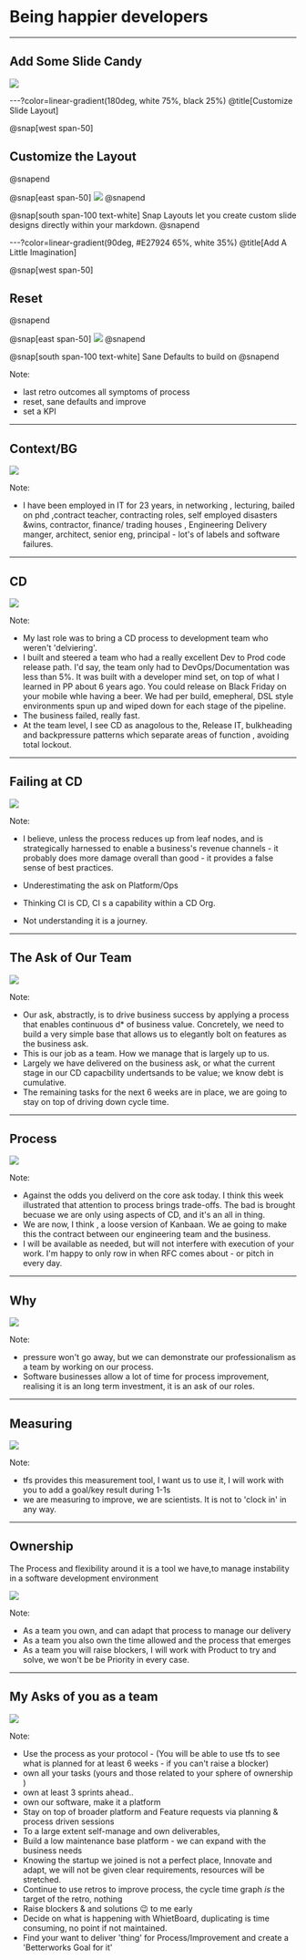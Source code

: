 # Being happier developers

---



## Add Some Slide Candy

![](assets/img/presentation.png)

---?color=linear-gradient(180deg, white 75%, black 25%)
@title[Customize Slide Layout]

@snap[west span-50]
## Customize the Layout
@snapend

@snap[east span-50]
![](assets/img/presentation.png)
@snapend

@snap[south span-100 text-white]
Snap Layouts let you create custom slide designs directly within your markdown.
@snapend

---?color=linear-gradient(90deg, #E27924 65%, white 35%)
@title[Add A Little Imagination]

@snap[west span-50]
## Reset
@snapend

@snap[east span-50]
![](assets/img/reset.png)
@snapend


@snap[south span-100 text-white]
Sane Defaults to build on
@snapend

Note: 
- last retro outcomes all symptoms of process
- reset, sane defaults and improve
- set a KPI

---

## Context/BG

![](assets/img/history.jpg)

Note: 
- I have been employed in IT for 23 years, in networking , lecturing, bailed on phd ,contract teacher, contracting roles, self employed disasters &wins, contractor, finance/
trading houses ,  Engineering Delivery manger, architect, senior eng, principal - lot's of labels and software failures.


---

## CD

![](assets/img/train.jpg)

Note: 
- My last role was to bring a CD process to development team who weren't 'delviering'.
- I built and steered a team who had a really excellent Dev to Prod code release path.  I'd say, the team only had to DevOps/Documentation was less than 5%.  It was built with a developer mind set, on top of what I learned in PP about 6 years ago. You could release on Black Friday on your mobile whle having a beer.  We had per build, emepheral, DSL style environments spun up and wiped down for each stage of the pipeline.
- The business failed, really fast.
- At the team level,  I see CD as anagolous to the, Release IT,  bulkheading and backpressure patterns which separate areas of function , avoiding total lockout. 


---

## Failing at CD

![](assets/img/crash.jpg)

Note: 
- I believe, unless the process reduces up from leaf nodes, and is strategically harnessed to enable a business's revenue channels - it probably does more damage overall than good - it provides a false sense of best practices. 

- Underestimating the ask on Platform/Ops
- Thinking CI is CD, CI s a capability within a CD Org.
- Not understanding it is a journey.

---

## The Ask of Our Team

![](assets/img/ask.jpg)

Note: 
- Our ask,  abstractly,  is to drive business success by applying a process that enables continuous d* of business value.  Concretely, we need to build a very simple base that allows us to elegantly bolt on features as the business ask.
- This is our job as a team.  How we manage that is largely up to us.
- Largely we have delivered on the business ask, or what the current stage in our CD capacbility undertsands to be value;  we know debt is cumulative. 
- The remaining tasks for the next 6 weeks are in place, we are going to stay on top of driving down cycle time.


---

## Process

![](assets/img/train.jpg)

Note: 
- Against the odds you deliverd on the core ask today.  I think this week illustrated that  attention to process brings trade-offs.  The bad is brought becuase we are only using aspects of CD, and it's an all in thing.
- We are now, I think , a loose version of Kanbaan.  We ae going to make this the contract between our engineering team and the business. 
- I will be available as needed, but will not interfere with execution of your work.  I'm happy to only row in when RFC comes about - or pitch in every day.  



---

## Why

![](assets/img/why.jpg)

Note: 
- pressure won't go away,  but we can demonstrate our professionalism as a team by working on our process.
- Software businesses allow a lot of time for process improvement, realising it is an long term investment, it is an ask of our roles. 


---

## Measuring

![](assets/img/measure.jpg)

Note: 
 - tfs provides this measurement tool, I want us to use it,  I will work with you to add a goal/key result during 1-1s 
- we are measuring to improve, we are scientists. It is not to 'clock in' in any way.


---

## Ownership

The Process and flexibility around it is a tool we have,to manage instability in a software development environment

![](assets/img/ownership.jpg)

Note: 
- As a team you own, and can adapt that  process to manage our delivery
- As a team you also own the time allowed and the process that emerges
- As a team you will raise blockers, I will work with Product to try and solve, we won't  be be Priority in every case. 



---

## My Asks of you as a team

![](assets/img/teamask.png)

Note: 

- Use the process as your protocol - (You will be able to use tfs to see what is planned for at least 6 weeks - if you can't raise a blocker)
- own all your tasks (yours and those related to your sphere of ownership )
- own at least 3 sprints ahead..
- own our software, make it a platform
- Stay on top of broader platform and Feature requests via planning & process driven sessions
- To a large extent self-manage and own deliverables, 
- Build a low maintenance base platform -  we can expand with the business needs
- Knowing the startup we joined is not a perfect place, Innovate and adapt, we will not be given clear requirements, resources will be stretched.
- Continue to use retros to improve process, the cycle time graph *is* the target of the retro, nothing
- Raise blockers & and solutions :wink: to me early
- Decide on what is happening with WhietBoard, duplicating is time consuming, no point if not maintained.
- Find your want to deliver 'thing' for Process/Improvement and create a 'Betterworks Goal for it'




